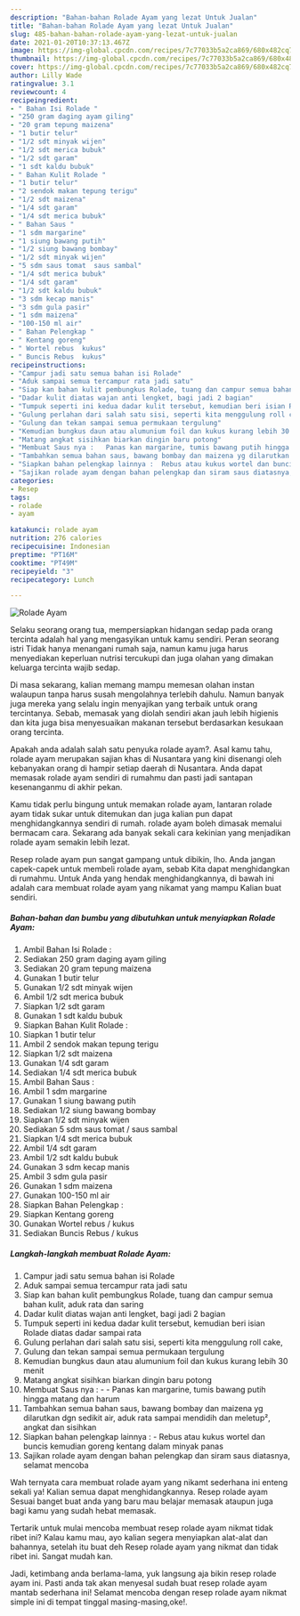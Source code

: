 ```yaml
---
description: "Bahan-bahan Rolade Ayam yang lezat Untuk Jualan"
title: "Bahan-bahan Rolade Ayam yang lezat Untuk Jualan"
slug: 485-bahan-bahan-rolade-ayam-yang-lezat-untuk-jualan
date: 2021-01-20T10:37:13.467Z
image: https://img-global.cpcdn.com/recipes/7c77033b5a2ca869/680x482cq70/rolade-ayam-foto-resep-utama.jpg
thumbnail: https://img-global.cpcdn.com/recipes/7c77033b5a2ca869/680x482cq70/rolade-ayam-foto-resep-utama.jpg
cover: https://img-global.cpcdn.com/recipes/7c77033b5a2ca869/680x482cq70/rolade-ayam-foto-resep-utama.jpg
author: Lilly Wade
ratingvalue: 3.1
reviewcount: 4
recipeingredient:
- " Bahan Isi Rolade "
- "250 gram daging ayam giling"
- "20 gram tepung maizena"
- "1 butir telur"
- "1/2 sdt minyak wijen"
- "1/2 sdt merica bubuk"
- "1/2 sdt garam"
- "1 sdt kaldu bubuk"
- " Bahan Kulit Rolade "
- "1 butir telur"
- "2 sendok makan tepung terigu"
- "1/2 sdt maizena"
- "1/4 sdt garam"
- "1/4 sdt merica bubuk"
- " Bahan Saus "
- "1 sdm margarine"
- "1 siung bawang putih"
- "1/2 siung bawang bombay"
- "1/2 sdt minyak wijen"
- "5 sdm saus tomat  saus sambal"
- "1/4 sdt merica bubuk"
- "1/4 sdt garam"
- "1/2 sdt kaldu bubuk"
- "3 sdm kecap manis"
- "3 sdm gula pasir"
- "1 sdm maizena"
- "100-150 ml air"
- " Bahan Pelengkap "
- " Kentang goreng"
- " Wortel rebus  kukus"
- " Buncis Rebus  kukus"
recipeinstructions:
- "Campur jadi satu semua bahan isi Rolade"
- "Aduk sampai semua tercampur rata jadi satu"
- "Siap kan bahan kulit pembungkus Rolade, tuang dan campur semua bahan kulit, aduk rata dan saring"
- "Dadar kulit diatas wajan anti lengket, bagi jadi 2 bagian"
- "Tumpuk seperti ini kedua dadar kulit tersebut, kemudian beri isian Rolade diatas dadar sampai rata"
- "Gulung perlahan dari salah satu sisi, seperti kita menggulung roll cake,"
- "Gulung dan tekan sampai semua permukaan tergulung"
- "Kemudian bungkus daun atau alumunium foil dan kukus kurang lebih 30 menit"
- "Matang angkat sisihkan biarkan dingin baru potong"
- "Membuat Saus nya :   Panas kan margarine, tumis bawang putih hingga matang dan harum"
- "Tambahkan semua bahan saus, bawang bombay dan maizena yg dilarutkan dgn sedikit air, aduk rata sampai mendidih dan meletup², angkat dan sisihkan"
- "Siapkan bahan pelengkap lainnya :  Rebus atau kukus wortel dan buncis kemudian goreng kentang dalam minyak panas"
- "Sajikan rolade ayam dengan bahan pelengkap dan siram saus diatasnya, selamat mencoba"
categories:
- Resep
tags:
- rolade
- ayam

katakunci: rolade ayam 
nutrition: 276 calories
recipecuisine: Indonesian
preptime: "PT16M"
cooktime: "PT49M"
recipeyield: "3"
recipecategory: Lunch

---
```



![Rolade Ayam](https://img-global.cpcdn.com/recipes/7c77033b5a2ca869/680x482cq70/rolade-ayam-foto-resep-utama.jpg)

Selaku seorang orang tua, mempersiapkan hidangan sedap pada orang tercinta adalah hal yang mengasyikan untuk kamu sendiri. Peran seorang istri Tidak hanya menangani rumah saja, namun kamu juga harus menyediakan keperluan nutrisi tercukupi dan juga olahan yang dimakan keluarga tercinta wajib sedap.

Di masa  sekarang, kalian memang mampu memesan olahan instan walaupun tanpa harus susah mengolahnya terlebih dahulu. Namun banyak juga mereka yang selalu ingin menyajikan yang terbaik untuk orang tercintanya. Sebab, memasak yang diolah sendiri akan jauh lebih higienis dan kita juga bisa menyesuaikan makanan tersebut berdasarkan kesukaan orang tercinta. 



Apakah anda adalah salah satu penyuka rolade ayam?. Asal kamu tahu, rolade ayam merupakan sajian khas di Nusantara yang kini disenangi oleh kebanyakan orang di hampir setiap daerah di Nusantara. Anda dapat memasak rolade ayam sendiri di rumahmu dan pasti jadi santapan kesenanganmu di akhir pekan.

Kamu tidak perlu bingung untuk memakan rolade ayam, lantaran rolade ayam tidak sukar untuk ditemukan dan juga kalian pun dapat menghidangkannya sendiri di rumah. rolade ayam boleh dimasak memalui bermacam cara. Sekarang ada banyak sekali cara kekinian yang menjadikan rolade ayam semakin lebih lezat.

Resep rolade ayam pun sangat gampang untuk dibikin, lho. Anda jangan capek-capek untuk membeli rolade ayam, sebab Kita dapat menghidangkan di rumahmu. Untuk Anda yang hendak menghidangkannya, di bawah ini adalah cara membuat rolade ayam yang nikamat yang mampu Kalian buat sendiri.

<!--inarticleads1-->

##### Bahan-bahan dan bumbu yang dibutuhkan untuk menyiapkan Rolade Ayam:

1. Ambil  Bahan Isi Rolade :
1. Sediakan 250 gram daging ayam giling
1. Sediakan 20 gram tepung maizena
1. Gunakan 1 butir telur
1. Gunakan 1/2 sdt minyak wijen
1. Ambil 1/2 sdt merica bubuk
1. Siapkan 1/2 sdt garam
1. Gunakan 1 sdt kaldu bubuk
1. Siapkan  Bahan Kulit Rolade :
1. Siapkan 1 butir telur
1. Ambil 2 sendok makan tepung terigu
1. Siapkan 1/2 sdt maizena
1. Gunakan 1/4 sdt garam
1. Sediakan 1/4 sdt merica bubuk
1. Ambil  Bahan Saus :
1. Ambil 1 sdm margarine
1. Gunakan 1 siung bawang putih
1. Sediakan 1/2 siung bawang bombay
1. Siapkan 1/2 sdt minyak wijen
1. Sediakan 5 sdm saus tomat / saus sambal
1. Siapkan 1/4 sdt merica bubuk
1. Ambil 1/4 sdt garam
1. Ambil 1/2 sdt kaldu bubuk
1. Gunakan 3 sdm kecap manis
1. Ambil 3 sdm gula pasir
1. Gunakan 1 sdm maizena
1. Gunakan 100-150 ml air
1. Siapkan  Bahan Pelengkap :
1. Siapkan  Kentang goreng
1. Gunakan  Wortel rebus / kukus
1. Sediakan  Buncis Rebus / kukus




<!--inarticleads2-->

##### Langkah-langkah membuat Rolade Ayam:

1. Campur jadi satu semua bahan isi Rolade
1. Aduk sampai semua tercampur rata jadi satu
1. Siap kan bahan kulit pembungkus Rolade, tuang dan campur semua bahan kulit, aduk rata dan saring
1. Dadar kulit diatas wajan anti lengket, bagi jadi 2 bagian
1. Tumpuk seperti ini kedua dadar kulit tersebut, kemudian beri isian Rolade diatas dadar sampai rata
1. Gulung perlahan dari salah satu sisi, seperti kita menggulung roll cake,
1. Gulung dan tekan sampai semua permukaan tergulung
1. Kemudian bungkus daun atau alumunium foil dan kukus kurang lebih 30 menit
1. Matang angkat sisihkan biarkan dingin baru potong
1. Membuat Saus nya :  -  - Panas kan margarine, tumis bawang putih hingga matang dan harum
1. Tambahkan semua bahan saus, bawang bombay dan maizena yg dilarutkan dgn sedikit air, aduk rata sampai mendidih dan meletup², angkat dan sisihkan
1. Siapkan bahan pelengkap lainnya :  - Rebus atau kukus wortel dan buncis kemudian goreng kentang dalam minyak panas
1. Sajikan rolade ayam dengan bahan pelengkap dan siram saus diatasnya, selamat mencoba




Wah ternyata cara membuat rolade ayam yang nikamt sederhana ini enteng sekali ya! Kalian semua dapat menghidangkannya. Resep rolade ayam Sesuai banget buat anda yang baru mau belajar memasak ataupun juga bagi kamu yang sudah hebat memasak.

Tertarik untuk mulai mencoba membuat resep rolade ayam nikmat tidak ribet ini? Kalau kamu mau, ayo kalian segera menyiapkan alat-alat dan bahannya, setelah itu buat deh Resep rolade ayam yang nikmat dan tidak ribet ini. Sangat mudah kan. 

Jadi, ketimbang anda berlama-lama, yuk langsung aja bikin resep rolade ayam ini. Pasti anda tak akan menyesal sudah buat resep rolade ayam mantab sederhana ini! Selamat mencoba dengan resep rolade ayam nikmat simple ini di tempat tinggal masing-masing,oke!.

